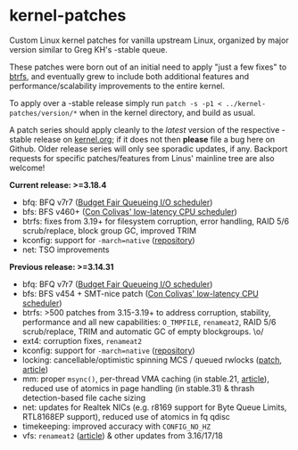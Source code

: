 kernel-patches
==============

Custom Linux kernel patches for vanilla upstream Linux, organized by major
version similar to Greg KH's -stable queue.

These patches were born out of an initial need to apply "just a few fixes"
to [btrfs](https://btrfs.wiki.kernel.org/), and eventually grew to include both
additional features and performance/scalability improvements to the entire kernel.

To apply over a -stable release simply run `patch -s -p1 < ../kernel-patches/version/*` when in the kernel directory, and build as usual.

A patch series should apply cleanly to the *latest* version of the respective -stable release on [kernel.org](https://www.kernel.org/); if it does not then **please** file a bug here on Github. Older release series will only see sporadic updates, if any. Backport requests for specific patches/features from Linus' mainline tree are also welcome!

**Current release: >=3.18.4**

- bfq: BFQ v7r7 ([Budget Fair Queueing I/O scheduler](http://algogroup.unimore.it/people/paolo/disk_sched/))
- bfs: BFS v460+ ([Con Colivas' low-latency CPU scheduler](http://ck-hack.blogspot.com/))
- btrfs: fixes from 3.19+ for filesystem corruption, error handling, RAID 5/6 scrub/replace, block group GC, improved TRIM
- kconfig: support for `-march=native` ([repository](https://github.com/graysky2/kernel_gcc_patch))
- net: TSO improvements


**Previous release: >=3.14.31**

- bfq: BFQ v7r7 ([Budget Fair Queueing I/O scheduler](http://algogroup.unimore.it/people/paolo/disk_sched/))
- bfs: BFS v454 + SMT-nice patch ([Con Colivas' low-latency CPU scheduler](http://ck-hack.blogspot.com/))
- btrfs: >500 patches from 3.15-3.19+ to address corruption, stability, performance and all new capabilities: `O_TMPFILE`, `renameat2`, RAID 5/6 scrub/replace, TRIM and automatic GC of empty blockgroups. \o/
- ext4: corruption fixes, `renameat2`
- kconfig: support for `-march=native` ([repository](https://github.com/graysky2/kernel_gcc_patch))
- locking: cancellable/optimistic spinning MCS / queued rwlocks ([patch](http://bit.ly/Xq41R6), [article]( http://lwn.net/Articles/590243/))
- mm: proper `msync()`, per-thread VMA caching (in stable.21, [article](http://lwn.net/Articles/589475/)), reduced use of atomics in page handling (in stable.31) & thrash detection-based file cache sizing
- net: updates for Realtek NICs (e.g. r8169 support for Byte Queue Limits, RTL8168EP support), reduced use of atomics in fq qdisc
- timekeeping: improved accuracy with `CONFIG_NO_HZ`
- vfs: `renameat2` ([article](http://lwn.net/Articles/592952/)) & other updates from 3.16/17/18

